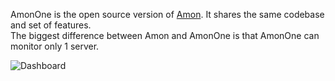 AmonOne is the open source version of <a href="https://amon.cx">Amon</a>. It shares the same codebase and set of features. <br>The biggest difference between
Amon and AmonOne is that AmonOne can monitor only 1 server. 

<img src="{{ site.url }}/images/slide-1.png" alt="Dashboard">
